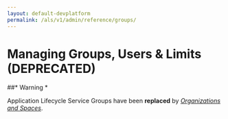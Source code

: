 ```yaml
---
layout: default-devplatform
permalink: /als/v1/admin/reference/groups/
---
```

<!--PUBLISHED-->

Managing Groups, Users & Limits (DEPRECATED)[](#managing-groups-users-limits-deprecated "Permalink to this headline")
===================================================================================================================

##* Warning *

Application Lifecycle Service Groups have been **replaced** by [*Organizations and
Spaces*](/als/v1/user/deploy/orgs-spaces/#orgs-spaces).